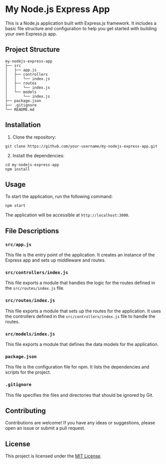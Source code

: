 # My Node.js Express App

This is a Node.js application built with Express.js framework. It includes a basic file structure and configuration to help you get started with building your own Express.js app.

## Project Structure

```
my-nodejs-express-app
├── src
│   ├── app.js
│   ├── controllers
│   │   └── index.js
│   ├── routes
│   │   └── index.js
│   └── models
│       └── index.js
├── package.json
├── .gitignore
└── README.md
```

## Installation

1. Clone the repository:

```
git clone https://github.com/your-username/my-nodejs-express-app.git
```

2. Install the dependencies:

```
cd my-nodejs-express-app
npm install
```

## Usage

To start the application, run the following command:

```
npm start
```

The application will be accessible at `http://localhost:3000`.

## File Descriptions

### `src/app.js`

This file is the entry point of the application. It creates an instance of the Express app and sets up middleware and routes.

### `src/controllers/index.js`

This file exports a module that handles the logic for the routes defined in the `src/routes/index.js` file.

### `src/routes/index.js`

This file exports a module that sets up the routes for the application. It uses the controllers defined in the `src/controllers/index.js` file to handle the routes.

### `src/models/index.js`

This file exports a module that defines the data models for the application.

### `package.json`

This file is the configuration file for npm. It lists the dependencies and scripts for the project.

### `.gitignore`

This file specifies the files and directories that should be ignored by Git.

## Contributing

Contributions are welcome! If you have any ideas or suggestions, please open an issue or submit a pull request.

## License

This project is licensed under the [MIT License](LICENSE).